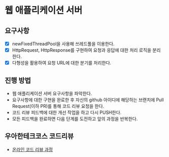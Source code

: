 # 웹 애플리케이션 서버

## 요구사항
- [x] newFixedThreadPool을 사용해 쓰레드풀을 이용한다.
- [x] HttpRequest, HttpResponse를 구현하여 요청과 응답에 대한 처리 로직을 분리한다.
- [x] 다형성을 활용하여 요청 URL에 대한 분기를 처리한다.

## 진행 방법
* 웹 애플리케이션 서버 요구사항을 파악한다.
* 요구사항에 대한 구현을 완료한 후 자신의 github 아이디에 해당하는 브랜치에 Pull Request(이하 PR)를 통해 코드 리뷰 요청을 한다.
* 코드 리뷰 피드백에 대한 개선 작업을 하고 다시 PUSH한다.
* 모든 피드백을 완료하면 다음 단계를 도전하고 앞의 과정을 반복한다.

## 우아한테크코스 코드리뷰
* [온라인 코드 리뷰 과정](https://github.com/woowacourse/woowacourse-docs/blob/master/maincourse/README.md)